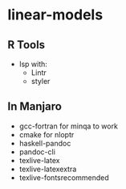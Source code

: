 # linear-models

## R Tools
- lsp with:
  - Lintr
  - styler 

## In Manjaro
- gcc-fortran for minqa to work
- cmake for nloptr
- haskell-pandoc 
- pandoc-cli
- texlive-latex
- texlive-latexextra
- texlive-fontsrecommended
